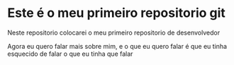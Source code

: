# Este é o meu primeiro repositorio git

Neste repositorio colocarei o meu primeiro repositorio de desenvolvedor 

Agora eu quero falar mais sobre mim, e o que eu quero falar é que 
eu tinha esquecido de falar o que eu tinha que falar 